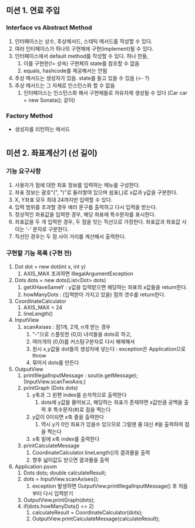 
## 미션 1. 연료 주입

### Interface vs Abstract Method
1. 인터페이스는 상수, 추상메서드, 스태틱 메서드를 작성할 수 있다.
2. 여러 인터페이스가 하나의 구현체에 구현(implement)될 수 있다.
3. 인터페이스에서 default method를 작성할 수 있다. 허나 한들,
   1. 이를 구현한(!= 상속) 구현체의 state를 참조할 수 없음
   2. equals, hashcode를 제공해서는 안됨
4. 추상 메서드는 생성자가 있음. state를 들고 있을 수 있음 (<- ?)
5. 추상 메서드는 그 자체로 인스턴스화 할 수 없음
   1. 인터페이스는 인스턴스화 해서 구현체들로 자유자제 생성될 수 있다 (Car car = new Sonata(); 같이)

### Factory Method
* 생성자를 리턴하는 메서드
#

## 미션 2. 좌표계산기 (선 길이)

### 기능 요구사항
1. 사용자가 점에 대한 좌표 정보를 입력하는 메뉴를 구성한다.
2. 좌표 정보는 괄호"(", ")"로 둘러쌓여 있으며 쉼표(,)로 x값과 y값을 구분한다.
3. X, Y좌표 모두 최대 24까지만 입력할 수 있다.
4. 입력 범위를 초과할 경우 에러 문구를 출력하고 다시 입력을 받는다.
5. 정상적인 좌표값을 입력한 경우, 해당 좌표에 특수문자를 표시한다.
6. 좌표값을 두 개 입력한 경우, 두 점을 잇는 직선으로 가정한다. 좌표값과 좌표값 사이는 '-' 문자로 구분한다.
7. 직선인 경우는 두 점 사이 거리를 계산해서 출력한다.

### 구현할 기능 목록 (구현 전)
1. Dot dot = new dot(int x, int y)
   1. AXIS_MAX 초과하면 IllegalArgumentException
2. Dots dots = new dots(List$<$Dot$>$ dots)
   1. getXHaveSameY : y값을 입력받으면 해당하는 좌표의 x값들을 return한다.
   2. howManyDots : (입력받아 가지고 있을) 점의 갯수를 return한다.
3. CoordinateCalculator
   1. AXIS_MAX = 24
   2. lineLength()
4. InputView
   1. scanAxises : 점1개, 2개, n개 받는 경우
      1. "-"으로 스플릿한 (0,0) 녀석들을 dots로 하고,
      2. 여러개의 (0,0)를 커스텀구분자로 다시 해체해서
      3. 원시 x,y값을 dot들의 생성자에 넣는다 : exception은 Application으로 throw
      4. 묶어서 dots를 만든다
5. OutputView
   1. printIllegalInputMessage : sout(e.getMessage); (InputView.scanTwoAxis;)
   2. printGraph (Dots dots)
      1. y축과 그 왼편 index를 순차적으로 출력한다 
         1. dots에 y값을 물어보고, 해당하는 좌표가 존재하면 x값만큼 공백을 출력 후 특수문자(#)로 점을 찍는다
      2. y값이 0이되면 x축 줄을 출력한다
         1. 역시 y가 0인 좌표가 있을수 있으므로 그럴땐 줄 대신 #을 출력하여 점을 찍는다
      3. x축 밑에 x축 index를 출력한다
   3. printCalculateMessage
      1. CoordinateCalculator.lineLength()의 결과물을 출력
      2. 향후 넓이값도 받으면 결과물을 출력
6. Application psvm
   1. Dots dots; double calculateResult;
   2. dots = InputView.scanAxises();
      1. exception 발생하면 OutputView.printIllegalInputMessage() 후 처음부터 다시 입력받기
   3. OutputView.printGraph(dots);
   4. if(dots.howManyDots() == 2)
      1. calculateResult = CoordinateCalculator(dots);
      2. OutputView.printCalculateMessage(calculateResult);